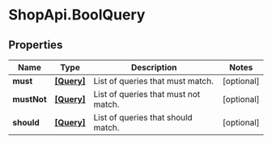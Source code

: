 # ShopApi.BoolQuery

## Properties
Name | Type | Description | Notes
------------ | ------------- | ------------- | -------------
**must** | [**[Query]**](Query.md) | List of queries that must match. | [optional] 
**mustNot** | [**[Query]**](Query.md) | List of queries that must not match. | [optional] 
**should** | [**[Query]**](Query.md) | List of queries that should match. | [optional] 
